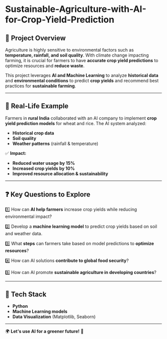# Sustainable-Agriculture-with-AI-for-Crop-Yield-Prediction


## 🌱 Project Overview
Agriculture is highly sensitive to environmental factors such as **temperature, rainfall, and soil quality**. With climate change impacting farming, it is crucial for farmers to have **accurate crop yield predictions** to optimize resources and **reduce waste**. 

This project leverages **AI and Machine Learning** to analyze **historical data** and **environmental conditions** to predict **crop yields** and recommend best practices for **sustainable farming**.

---

## 📌 Real-Life Example
Farmers in **rural India** collaborated with an AI company to implement **crop yield prediction models** for wheat and rice. The AI system analyzed:
- **Historical crop data**
- **Soil quality**
- **Weather patterns** (rainfall & temperature)

✅ **Impact:**
- **Reduced water usage by 15%**
- **Increased crop yields by 10%**
- **Improved resource allocation & sustainability**

---

## ❓ Key Questions to Explore
1️⃣ How can **AI help farmers** increase crop yields while reducing environmental impact?

2️⃣ Develop a **machine learning model** to predict crop yields based on soil and weather data.

3️⃣ What **steps** can farmers take based on model predictions to **optimize resources**?

4️⃣ How can AI solutions **contribute to global food security**?

5️⃣ How can AI promote **sustainable agriculture in developing countries**?

---

## 🔧 Tech Stack
- **Python** 
- **Machine Learning models** 
- **Data Visualization** (Matplotlib, Seaborn)

---

🌍 **Let's use AI for a greener future!** 🌱
